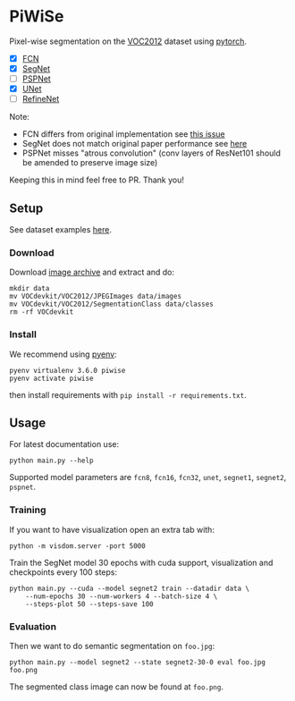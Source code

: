 # PiWiSe

Pixel-wise segmentation on the [VOC2012][dataset] dataset using
[pytorch][pytorch].

- [x] [FCN](https://arxiv.org/abs/1605.06211)
- [x] [SegNet](https://arxiv.org/abs/1511.00561)
- [ ] [PSPNet](https://arxiv.org/abs/1612.01105)
- [x] [UNet](https://arxiv.org/abs/1505.04597)
- [ ] [RefineNet](https://arxiv.org/abs/1611.06612)

Note:

- FCN differs from original implementation see [this issue](https://github.com/bodokaiser/piwise/issues/4)
- SegNet does not match original paper performance see [here](https://github.com/bodokaiser/piwise/issues/3)
- PSPNet misses "atrous convolution" (conv layers of ResNet101 should be amended to preserve image size)

Keeping this in mind feel free to PR. Thank you!

## Setup

See dataset examples [here][dataset_example].

### Download

Download [image archive][dataset_download] and extract and do:

```
mkdir data
mv VOCdevkit/VOC2012/JPEGImages data/images
mv VOCdevkit/VOC2012/SegmentationClass data/classes
rm -rf VOCdevkit
```

### Install

We recommend using [pyenv][pyenv]:

```
pyenv virtualenv 3.6.0 piwise
pyenv activate piwise
```

then install requirements with `pip install -r requirements.txt`.

## Usage

For latest documentation use:

```
python main.py --help
```

Supported model parameters are `fcn8`, `fcn16`, `fcn32`, `unet`, `segnet1`,
`segnet2`, `pspnet`.

### Training

If you want to have visualization open an extra tab with:

```
python -m visdom.server -port 5000
```

Train the SegNet model 30 epochs with cuda support, visualization
and checkpoints every 100 steps:

```
python main.py --cuda --model segnet2 train --datadir data \
    --num-epochs 30 --num-workers 4 --batch-size 4 \
    --steps-plot 50 --steps-save 100
```

### Evaluation


Then we want to do semantic segmentation on `foo.jpg`:

```
python main.py --model segnet2 --state segnet2-30-0 eval foo.jpg foo.png
```

The segmented class image can now be found at `foo.png`.

[pyenv]: https://github.com/pyenv/pyenv
[pytorch]: http://pytorch.org
[dataset]: http://host.robots.ox.ac.uk/pascal/VOC/
[dataset_example]: http://host.robots.ox.ac.uk/pascal/VOC/voc2012/segexamples
[dataset_download]: http://host.robots.ox.ac.uk/pascal/VOC/voc2012/VOCtrainval_11-May-2012.tar
